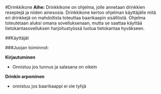 #Drinkkikone
**Aihe:** Drinkkikone on ohjelma, jolle annetaan drinkkien reseptejä ja niiden ainesosia. Drinkkikone kertoo ohjelman käyttäjälle mitä eri drinkkejä on mahdollista toteuttaa baarikaapin sisällöstä. Ohjelma toteutetaan aluksi omana sovelluksenaan, mutta se saattaa käyttää tietokantasovelluksen harjoitustyössä luotua tietokantaa hyväkseen. 

##Käyttäjät

###Juojan toiminnot:

**Kirjautuminen**

* Onnistuu jos tunnus ja salasana on oikein

**Drinkin arpominen**
* onnistuu jos baarikaappi ei ole tyhjä

